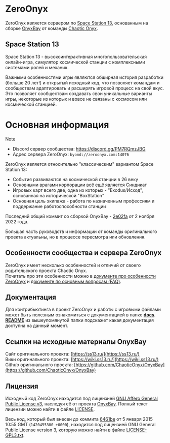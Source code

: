 # ZeroOnyx
ZeroOnyx является сервером по [Space Station 13](https://spacestation13.com/), основанным на сборке [OnyxBay](https://github.com/ChaoticOnyx/OnyxBay) от команды [Chaotic Onyx](https://github.com/ChaoticOnyx).

## Space Station 13
Space Station 13 - высокоинтерактивная многопользовательская онлайн-игра, симулятор космической станции с комплексными системами ролей и механик.

Важными особенностями игры являются обширная история разработки (больше 20 лет!) и открытый исходный код, что позволяет командам и сообществам адаптировать и расширять игровой процесс на свой вкус.  
Это позволяет сообществам создавать свои уникальные варианты игры, некоторые из которых и вовсе не связаны с космосом или космической станцией.

# Основная информация
> [!NOTE]
> - Discord сервер сообщества: https://discord.gg/PM7RQmzJBG
> - Адрес сервера ZeroOnyx: `byond://zeroonyx.com:14076`

ZeroOnyx является относительно "классическим" вариантом Space Station 13:
- События развиваются на космической станции в 26 веку
- Основными врагами корпорации всё ещё является Синдикат
- Игровых карт всего две, одна из которых - "Exodus/Исход", основанная на исторической "BoxStation"
- Основная цель экипажа - работа по назначенным профессиям и поддержание работоспособности станции

Последний общий коммит со сборкой OnyxBay - [2e02fa](https://github.com/ZeroHubProjects/ZeroOnyx/commit/2e02fad116f279105439f03593ba9ea9720bd5d8) от 2 ноября 2022 года.

Большая часть руководств и информации от команды оригинального проекта актуальны, но в процессе пересмотра или обновления.

## Особенности сообщества и сервера ZeroOnyx
ZeroOnyx имеет несколько особенностей и отличий от своего родительского проекта Chaotic Onyx.  
Почитать про эти особенности можно в [документе про особенности ZeroOnyx](https://github.com/ZeroHubProjects/ZeroOnyx/blob/docs/readme-server-overview-update/docs/about_zeroonyx/about-zeroonyx-ru.md) и [документе по основным вопросам (FAQ)](https://github.com/ZeroHubProjects/ZeroOnyx/blob/docs/readme-server-overview-update/docs/about_zeroonyx/faq-zeroonyx-ru.md).

## Документация
Для контрибьютинга в проект ZeroOnyx и работы с игровыми файлами может быть полезным ознакомиться с документацией в папке **[docs](https://github.com/ZeroHubProjects/ZeroOnyx/tree/docs/readme-server-overview-update/docs)**.  
**[README](https://github.com/ZeroHubProjects/ZeroOnyx/blob/docs/readme-server-overview-update/docs/README-ru.md)** из вышеупомянутой папки подскажет какая документация доступна на данный момент.

## Ссылки на исходные материалы OnyxBay
Сайт оригинального проекта: [https://ss13.ru/](https://ss13.ru/)  
Вики оригинального проекта: [https://wiki.ss13.ru/](https://wiki.ss13.ru/)  
Github оригинального проекта: [https://github.com/ChaoticOnyx/OnyxBay](https://github.com/ChaoticOnyx/OnyxBay)

## Лицензия

Исходный код ZeroOnyx находится под лицензией [GNU Affero General Public License v3](http://www.gnu.org/licenses/agpl.html), наследуя её от проекта [OnyxBay](https://github.com/ChaoticOnyx/OnyxBay/blob/dev/LICENSE). Полный текст лицензии можно найти в файле [LICENSE](https://github.com/ZeroHubProjects/ZeroOnyx/blob/master/LICENSE).

Весь код, который был внесен до коммита [6461be](https://github.com/ZeroHubProjects/ZeroOnyx/commit/6461beaf587de4e35fff02efdb7708e61ce43ed8) от 5 января 2015 10:55 GMT (`1420455300 +0000`), находится под лицензией GNU General Public License version 3, которую можно найти в файле [LICENSE-GPL3.txt](https://github.com/ZeroHubProjects/ZeroOnyx/blob/master/docs/LICENSE-AGPL3.txt).
